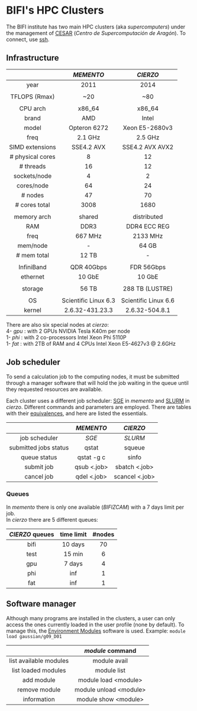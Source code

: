 # BIFI's HPC Clusters

The BIFI institute has two main HPC clusters (aka *supercomputers*) under the management of [CESAR](http://cesar.unizar.es) (*Centro de Supercomputación de Aragón*). To connect, use [ssh](./ssh.md#Hosts).


## Infrastructure

|                  |  *MEMENTO*  |  *CIERZO*  |
| :--------------: | :---------: | :--------: |
| year             |    2011     |    2014    |
| | |
| TFLOPS (Rmax)    |  ~20  |  ~80  |
| | |
| CPU arch         |  x86_64  |  x86_64  |
| brand            |  AMD  |  Intel  |
| model            |  Opteron 6272  |  Xeon E5-2680v3  |
| freq             |  2.1 GHz  |  2.5 GHz  |
| SIMD extensions  |  SSE4.2 AVX  |  SSE4.2 AVX AVX2  |
| # physical cores |  8  |  12  |
| # threads        |  16  |  12  |
| sockets/node     |  4  |  2  |
| cores/node       |  64  |  24  |
| # nodes          |  47  |  70  |
| # cores total    |  3008  |  1680  |
| | |
| memory arch      |  shared  | distributed  |
| RAM              |  DDR3  |  DDR4 ECC REG  |
| freq             |  667 MHz  |  2133 MHz  |
| mem/node         |  -  |  64 GB  |
| # mem total      |  12 TB  |  -  |
| | |
| InfiniBand       |  QDR 40Gbps  |  FDR  56Gbps  |
| ethernet         |  10 GbE  |  10 GbE  |
| | |
| storage          |  56 TB  |  288 TB (LUSTRE)  |
| | |
| OS               |  Scientific Linux 6.3  |  Scientific Linux 6.6  |
| kernel           |  2.6.32-431.23.3  |  2.6.32-504.8.1  |

There are also six special nodes at *cierzo*: \
 4- *gpu* : with 2 GPUs NVIDIA Tesla K40m per node \
 1- *phi* : with 2 co-processors Intel Xeon Phi 5110P \
 1- *fat* : with 2TB of RAM and 4 CPUs Intel Xeon E5-4627v3 @ 2.6GHz


## Job scheduler

To send a calculation job to the computing nodes, it must be submitted through a manager software that will hold the job waiting in the queue until they requested resources are available.

Each cluster uses a different job scheduler: [SGE](http://gridscheduler.sourceforge.net/htmlman/manuals.html) in *memento* and [SLURM](https://slurm.schedmd.com/) in *cierzo*. Different commands and parameters are employed. There are tables with their [equivalences](https://srcc.stanford.edu/sge-slurm-conversion), and here are listed the essentials.

|                  |  *MEMENTO*  |  *CIERZO*   |
| :--------------: | :---------: | :---------: |
| job scheduler    |  *SGE*      |  *SLURM*    |
| submitted jobs status |  qstat  |  squeue  |
| queue status |  qstat -g c  |  sinfo  |
| submit job |  qsub \<.job>  |  sbatch \<.job>  |
| cancel job |  qdel \<.job>  |  scancel \<.job>  |


### Queues

In *memento* there is only one available (*BIFIZCAM*) with a 7 days limit per job. \
In *cierzo* there are 5 different queues:

| *CIERZO* queues  |  time limit  |  #nodes  |
| :--------------: | :----------: | :------: |
|  bifi            |  10 days     |  70      |
|  test            |  15 min      |  6       |
|  gpu             |  7 days      |  4       |
|  phi             |  inf         |  1       |
|  fat             |  inf         |  1       |


## Software manager

Although many programs are installed in the clusters, a user can only access the ones currently loaded in the user profile (none by default). To manage this, the [Environment Modules](http://modules.sourceforge.net/) software is used. Example: `module load gaussian/g09_D01`

|                    |  *module* command  |
| :----------------: | :--------------: |
| list available modules |  module avail  |
| list loaded modules |  module list |
| add module        |  module load \<module> |
| remove module      |  module unload \<module> |
| information        |  module show \<module> |
